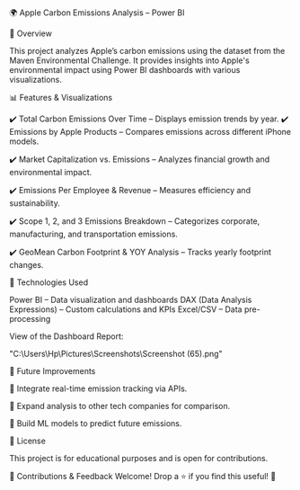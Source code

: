 🌍 Apple Carbon Emissions Analysis – Power BI

📌 Overview

This project analyzes Apple’s carbon emissions using the dataset from the Maven Environmental Challenge. It provides insights into Apple's environmental impact using Power BI dashboards with various visualizations.


📊 Features & Visualizations

✔️ Total Carbon Emissions Over Time – Displays emission trends by year.
✔️ Emissions by Apple Products – Compares emissions across different iPhone models.

✔️ Market Capitalization vs. Emissions – Analyzes financial growth and environmental impact.

✔️ Emissions Per Employee & Revenue – Measures efficiency and sustainability.

✔️ Scope 1, 2, and 3 Emissions Breakdown – Categorizes corporate, manufacturing, and transportation emissions.

✔️ GeoMean Carbon Footprint & YOY Analysis – Tracks yearly footprint changes.


🔧 Technologies Used

Power BI – Data visualization and dashboards
DAX (Data Analysis Expressions) – Custom calculations and KPIs
Excel/CSV – Data pre-processing

View of the Dashboard Report:

"C:\Users\Hp\Pictures\Screenshots\Screenshot (65).png"




📌 Future Improvements

🔹 Integrate real-time emission tracking via APIs.

🔹 Expand analysis to other tech companies for comparison.

🔹 Build ML models to predict future emissions.


📄 License


This project is for educational purposes and is open for contributions.


📢 Contributions & Feedback Welcome! Drop a ⭐ if you find this useful! 🚀
